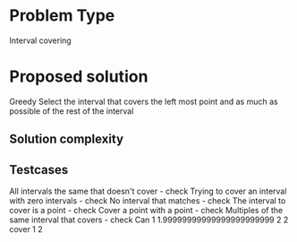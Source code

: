 # Problem Type
Interval covering
# Proposed solution
Greedy
Select the interval that covers the left most point
and as much as possible of the rest of the interval
## Solution complexity

## Testcases
All intervals the same that doesn't cover - check
Trying to cover an interval with zero intervals - check
No interval that matches - check
The interval to cover is a point - check
Cover a point with a point - check
Multiples of the same interval that covers - check
Can
1 1.99999999999999999999999
2 2
cover 1 2